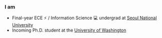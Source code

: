 ### I am

- Final-year ECE ⚡ / Information Science 💻 undergrad at [Seoul National University](https://www.snu.ac.kr)
- Incoming Ph.D. student at the [University of Washington](https://uw.edu)
